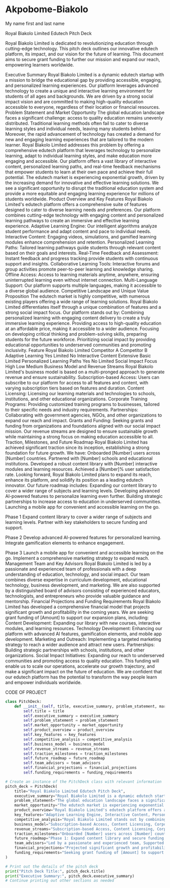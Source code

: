 # Akpobome-Biakolo
My name first and last name




Royal Biakolo Limited Edutech Pitch Deck


Royal Biakolo Limited is dedicated to revolutionizing education through cutting-edge technology. This pitch deck outlines our innovative edutech platform, its impact, and our vision for the future of learning. This document aims to secure grant funding to further our mission and expand our reach, empowering learners worldwide.


Executive Summary
Royal Biakolo Limited is a dynamic edutech startup with a mission to bridge the educational gap by providing accessible, engaging, and personalized learning experiences. Our platform leverages advanced technology to create a unique and interactive learning environment for students of all ages and backgrounds. We are driven by a strong social impact vision and are committed to making high-quality education accessible to everyone, regardless of their location or financial resources.
Problem Statement and Market Opportunity
The global education landscape faces a significant challenge: access to quality education remains unevenly distributed. Traditional learning methods often fail to cater to diverse learning styles and individual needs, leaving many students behind. Moreover, the rapid advancement of technology has created a demand for new and engaging learning experiences that are tailored to the modern learner.
Royal Biakolo Limited addresses this problem by offering a comprehensive edutech platform that leverages technology to personalize learning, adapt to individual learning styles, and make education more engaging and accessible. Our platform offers a vast library of interactive content, personalized learning paths, and real-time feedback mechanisms that empower students to learn at their own pace and achieve their full potential.
The edutech market is experiencing exponential growth, driven by the increasing demand for innovative and effective learning solutions. We see a significant opportunity to disrupt the traditional education system and provide a more equitable and engaging learning experience for millions of students worldwide.
Product Overview and Key Features
Royal Biakolo Limited's edutech platform offers a comprehensive suite of features designed to cater to diverse learning needs and preferences. Our platform combines cutting-edge technology with engaging content and personalized learning pathways to create an immersive and effective learning experience.
Adaptive Learning Engine: Our intelligent algorithms analyze student performance and adapt content and pace to individual needs.
Interactive Content: Engaging videos, simulations, and gamified learning modules enhance comprehension and retention.
Personalized Learning Paths: Tailored learning pathways guide students through relevant content based on their goals and interests.
Real-Time Feedback and Assessment: Instant feedback and progress tracking provide students with continuous support and insights.
Collaborative Learning Tools: Interactive forums and group activities promote peer-to-peer learning and knowledge sharing.
Offline Access: Access to learning materials anytime, anywhere, ensuring uninterrupted learning even without internet connection.
Multi-Language Support: Our platform supports multiple languages, making it accessible to a diverse global audience.
Competitive Landscape and Unique Value Proposition
The edutech market is highly competitive, with numerous existing players offering a wide range of learning solutions. Royal Biakolo Limited differentiates itself through a unique combination of features and a strong social impact focus.
Our platform stands out by:
Combining personalized learning with engaging content delivery to create a truly immersive learning experience.
Providing access to high-quality education at an affordable price, making it accessible to a wider audience.
Focusing on developing critical thinking and problem-solving skills, preparing students for the future workforce.
Prioritizing social impact by providing educational opportunities to underserved communities and promoting inclusivity.
Feature
Royal Biakolo Limited
Competitor A
Competitor B
Adaptive Learning
Yes
Limited
No
Interactive Content
Extensive
Basic
Limited
Personalized Learning Paths
Yes
No
Limited
Social Impact Focus
High
Low
Medium
Business Model and Revenue Streams
Royal Biakolo Limited's business model is based on a multi-pronged approach to generate revenue and ensure sustainability.
Subscription-based Access: Users can subscribe to our platform for access to all features and content, with varying subscription tiers based on features and duration.
Content Licensing: Licensing our learning materials and technologies to schools, institutions, and other educational organizations.
Corporate Training Programs: Providing customized training programs to businesses, tailored to their specific needs and industry requirements.
Partnerships: Collaborating with government agencies, NGOs, and other organizations to expand our reach and impact.
Grants and Funding: Seeking grants and funding from organizations and foundations aligned with our social impact mission.
Our revenue streams are designed to ensure sustainable growth while maintaining a strong focus on making education accessible to all.
Traction, Milestones, and Future Roadmap
Royal Biakolo Limited has achieved significant traction since its inception, establishing a strong foundation for future growth. We have:
Onboarded [Number] users across [Number] countries.
Partnered with [Number] schools and educational institutions.
Developed a robust content library with [Number] interactive modules and learning resources.
Achieved a [Number]% user satisfaction rate.
Looking forward, Royal Biakolo Limited plans to expand its reach, enhance its platform, and solidify its position as a leading edutech innovator. Our future roadmap includes:
Expanding our content library to cover a wider range of subjects and learning levels.
Developing advanced AI-powered features to personalize learning even further.
Building strategic partnerships to increase access to education in underserved communities.
Launching a mobile app for convenient and accessible learning on the go.

Phase 1
Expand content library to cover a wider range of subjects and learning levels. Partner with key stakeholders to secure funding and support.

Phase 2
Develop advanced AI-powered features for personalized learning. Integrate gamification elements to enhance engagement.

Phase 3
Launch a mobile app for convenient and accessible learning on the go. Implement a comprehensive marketing strategy to expand reach.
Management Team and Key Advisors
Royal Biakolo Limited is led by a passionate and experienced team of professionals with a deep understanding of education, technology, and social impact. Our team combines diverse expertise in curriculum development, educational technology, business development, and marketing.
We are also supported by a distinguished board of advisors consisting of experienced educators, technologists, and entrepreneurs who provide valuable guidance and mentorship.
Financial Projections and Funding Requirements
Royal Biakolo Limited has developed a comprehensive financial model that projects significant growth and profitability in the coming years. We are seeking grant funding of [Amount] to support our expansion plans, including:
Content Development: Expanding our library with new courses, interactive modules, and learning resources.
Technology Development: Enhancing our platform with advanced AI features, gamification elements, and mobile app development.
Marketing and Outreach: Implementing a targeted marketing strategy to reach a wider audience and attract new users.
Partnerships: Building strategic partnerships with schools, institutions, and other organizations.
Social Impact Initiatives: Expanding our reach to underserved communities and promoting access to quality education.
This funding will enable us to scale our operations, accelerate our growth trajectory, and make a significant impact on the future of education. We are confident that our edutech platform has the potential to transform the way people learn and empower individuals worldwide.



CODE OF PROJECT


```python
class PitchDeck:
    def __init__(self, title, executive_summary, problem_statement, market_opportunity, product_overview, key_features, competitive_analysis, business_model, revenue_streams, traction_milestones, future_roadmap, team_advisors, financial_projections, funding_requirements):
        self.title = title
        self.executive_summary = executive_summary
        self.problem_statement = problem_statement
        self.market_opportunity = market_opportunity
        self.product_overview = product_overview
        self.key_features = key_features
        self.competitive_analysis = competitive_analysis
        self.business_model = business_model
        self.revenue_streams = revenue_streams
        self.traction_milestones = traction_milestones
        self.future_roadmap = future_roadmap
        self.team_advisors = team_advisors
        self.financial_projections = financial_projections
        self.funding_requirements = funding_requirements

# Create an instance of the PitchDeck class with relevant information
pitch_deck = PitchDeck(
    title="Royal Biakolo Limited Edutech Pitch Deck",
    executive_summary="Royal Biakolo Limited is a dynamic edutech startup...",
    problem_statement="The global education landscape faces a significant challenge...",
    market_opportunity="The edutech market is experiencing exponential growth...",
    product_overview="Royal Biakolo Limited's edutech platform offers a comprehensive suite of features...",
    key_features="Adaptive Learning Engine, Interactive Content, Personalized Learning Paths...",
    competitive_analysis="Royal Biakolo Limited stands out by combining personalized learning...",
    business_model="Subscription-based Access, Content Licensing, Corporate Training Programs...",
    revenue_streams="Subscription-based Access, Content Licensing, Corporate Training Programs...",
    traction_milestones="Onboarded [Number] users across [Number] countries, Achieved a [Number]% user satisfaction rate...",
    future_roadmap="Phase 1: Expand content library and secure funding, Phase 2: Develop advanced AI-powered features...",
    team_advisors="Led by a passionate and experienced team, Supported by a distinguished board of advisors...",
    financial_projections="Projected significant growth and profitability in the coming years...",
    funding_requirements="Seeking grant funding of [Amount] to support expansion plans..."
)

# Print out the details of the pitch deck
print("Pitch Deck Title:", pitch_deck.title)
print("Executive Summary:", pitch_deck.executive_summary)
# Continue printing out other sections as needed
```

